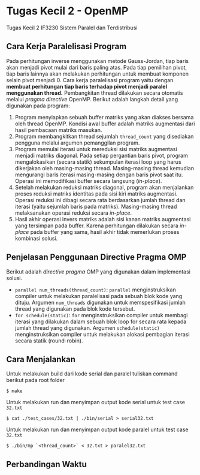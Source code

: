 # Tugas Kecil 2 - OpenMP

Tugas Kecil 2 IF3230 Sistem Paralel dan Terdistribusi

## Cara Kerja Paralelisasi Program
Pada perhitungan inverse menggunakan metode Gauss-Jordan, tiap baris akan menjadi pivot mulai dari baris paling atas. Pada tiap pemilihan pivot, tiap baris lainnya akan melakukan perhitungan untuk membuat komponen selain pivot menjadi 0. Cara kerja paralelisasi program yaitu dengan **membuat perhitungan tiap baris terhadap pivot menjadi paralel menggunakan thread.** Pembangkitan thread dilakukan secara otomatis melalui *pragma directive* OpenMP. Berikut adalah langkah detail yang digunakan pada program:
1. Program menyiapkan sebuah buffer matriks yang akan diakses bersama oleh thread OpenMP. Kondisi awal buffer adalah matriks augmentasi dari hasil pembacaan matriks masukan.
2. Program membangkitkan thread sejumlah `thread_count` yang disediakan pengguna melalui argumen pemanggilan program.
3. Program memulai iterasi untuk mereduksi sisi matriks augmentasi menjadi matriks diagonal. Pada setiap pergantian baris pivot, program mengalokasikan (secara statik) sekumpulan iterasi loop yang harus dikerjakan oleh masing-masing thread. Masing-masing thread kemudian mengurangi baris iterasi masing-masing dengan baris pivot saat itu. Operasi ini memodifikasi buffer secara langsung (*in-place*).
4. Setelah melakukan reduksi matriks diagonal, program akan menjalankan proses reduksi matriks identitas pada sisi kiri matriks augmentasi. Operasi reduksi ini dibagi secara rata berdasarkan jumlah thread dan iterasi (yaitu sejumlah baris pada matriks). Masing-masing thread melaksanakan operasi reduksi secara *in-place*.
5. Hasil akhir operasi invers matriks adalah sisi kanan matriks augmentasi yang tersimpan pada buffer. Karena perhitungan dilakukan secara *in-place* pada buffer yang sama, hasil akhir tidak memerlukan proses kombinasi solusi.

## Penjelasan Penggunaan Directive Pragma OMP
Berikut adalah *directive pragma* OMP yang digunakan dalam implementasi solusi.
* ``parallel num_threads(thread_count)``: `parallel` menginstruksikan compiler untuk melakukan paralelisasi pada sebuah blok kode yang dituju. Argumen `num_threads` digunakan untuk memspesifikasi jumlah thread yang digunakan pada blok kode tersebut.
* ``for schedule(static)``: `for` menginstruksikan compiler untuk membagi iterasi yang dilakukan dalam sebuah blok loop for secara rata kepada jumlah thread yang digunakan. Argumen `schedule(static)` menginstruksikan compiler untuk melakukan alokasi pembagian iterasi secara statik (round-robin).

## Cara Menjalankan

Untuk melakukan build dari kode serial dan paralel tuliskan command berikut pada root folder
```
$ make
```
Untuk melakukan run dan menyimpan output kode serial untuk test case `32.txt`
```
$ cat ./test_cases/32.txt | ./bin/serial > serial32.txt
```
Untuk melakukan run dan menyimpan output kode paralel untuk test case `32.txt`
```
$ ./bin/mp `<thread_count>` < 32.txt > paralel32.txt
```

## Perbandingan Waktu
<!-- TODO: speedup time  -->